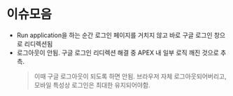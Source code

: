 <h1>이슈모음</h1>

- Run application을 하는 순간 로그인 페이지를 거치지 않고 바로 구글 로그인 창으로 리디렉션됨
- 로그아웃이 안됨. 구글 로그인 리디렉션 해결 중 APEX 내 일부 로직 깨진 것으로 추측.
  > 이때 구글 로그아웃이 되도록 하면 안됨. 브라우저 자체 로그아웃되어버리고, 모바일 특성상 로그인은 최대한 유지되어야함.
